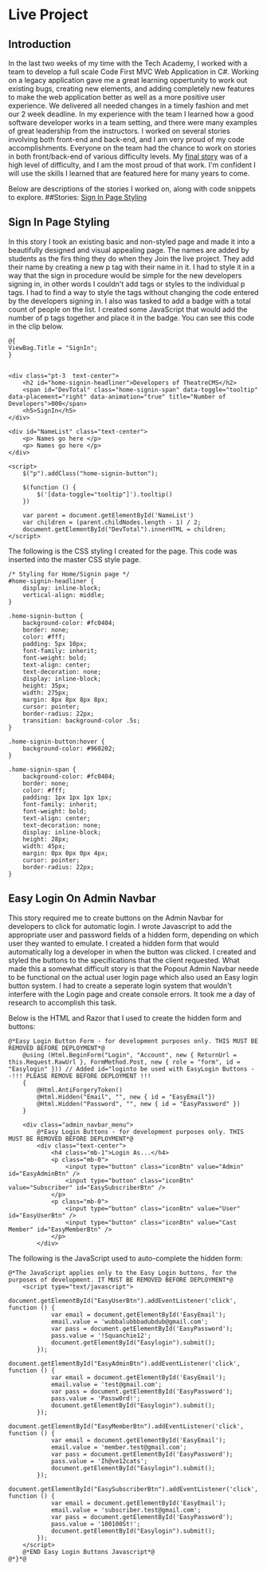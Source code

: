 # Live Project

## Introduction
In the last two weeks of my time with the Tech Academy, I worked with a team to develop a full scale Code First MVC Web Application in C#. 
Working on a legacy application gave me a great learning oppertunity to work out existing bugs, creating new elements, and adding completely new 
features to make the web application better as well as a more positive user experience. We delivered all needed changes in a timely fashion and met our 2 
week deadline. In my experience with the team I learned how a good software developer works in a team setting, and there were many examples of 
great leadership from the instructors. I worked on several stories involving both front-end and back-end, and I am very proud of my code accomplishments. 
Everyone on the team had the chance to work on stories in both front/back-end of various difficulty levels. My [final story](#Sign-In-Page-Styling) was of a high level 
of difficulty, and I am the most proud of that work. I'm confident I will use the skills I learned that are featured here for many years to come.

Below are descriptions of the stories I worked on, along with code snippets to explore.
##Stories:
[Sign In Page Styling](#Sign-In-Page-Styling)

## Sign In Page Styling
In this story I took an existing basic and non-styled page and made it into a beautifully designed and visual appealing page. The names are added by students
as the firs thing they do when they Join the live project. They add their name by creating a new p tag with their name in it. I had to style it in a way that
the sign in procedure would be simple for the new developers signing in, in other words I couldn't add tags or styles to the individual p tags. I had to find a 
way to style the tags without changing the code entered by the developers signing in. I also was tasked to add a badge with a total count of people on the list. I
created some JavaScript that would add the number of p tags together and place it in the badge. You can see this code in the clip below.

	@{
    ViewBag.Title = "SignIn";
    }


    <div class="pt-3  text-center">
        <h2 id="home-signin-headliner">Developers of TheatreCMS</h2>
        <span id="DevTotal" class="home-signin-span" data-toggle="tooltip" data-placement="right" data-animation="true" title="Number of Developers">000</span>
        <h5>SignIn</h5>
    </div>

    <div id="NameList" class="text-center">
        <p> Names go here </p>
        <p> Names go here </p>
    </div>

    <script>
        $("p").addClass("home-signin-button");

        $(function () {
            $('[data-toggle="tooltip"]').tooltip()
        })

        var parent = document.getElementById('NameList')
        var children = (parent.childNodes.length - 1) / 2;
        document.getElementById("DevTotal").innerHTML = children;
    </script>

The following is the CSS styling I created for the page. This code was inserted into the master CSS style page.

    /* Styling for Home/Signin page */
    #home-signin-headliner {
        display: inline-block;
        vertical-align: middle;
    }

    .home-signin-button {
        background-color: #fc0404;
        border: none;
        color: #fff;
        padding: 5px 10px;
        font-family: inherit;
        font-weight: bold;
        text-align: center;
        text-decoration: none;
        display: inline-block;
        height: 35px;
        width: 275px;
        margin: 8px 8px 8px 8px;
        cursor: pointer;
        border-radius: 22px;
        transition: background-color .5s;
    }

    .home-signin-button:hover {
        background-color: #960202;
    }

    .home-signin-span {
        background-color: #fc0404;
        border: none;
        color: #fff;
        padding: 1px 1px 1px 1px;
        font-family: inherit;
        font-weight: bold;
        text-align: center;
        text-decoration: none;
        display: inline-block;
        height: 28px;
        width: 45px;
        margin: 0px 0px 0px 4px;
        cursor: pointer;
        border-radius: 22px;
    }

## Easy Login On Admin Navbar
This story required me to create buttons on the Admin Navbar for developers to click for automatic login. I wrote Javascript to add the appropriate user and 
password fields of a hidden form, depending on which user they wanted to emulate. I created a hidden form that would automatically log a developer in when 
the button was clicked. I created and styled the buttons to the specifications that the client requested. What made this a somewhat difficult story is that the 
Popout Admin Navbar neede to be functional on the actual user login page which also used an Easy login button system. I had to create a seperate login system 
that wouldn't interfere with the Login page and create console errors. It took me a day of research to accomplish this task.

Below is the HTML and Razor that I used to create the hidden form and buttons:

    @*Easy Login Button Form - for development purposes only. THIS MUST BE REMOVED BEFORE DEPLOYMENT*@
        @using (Html.BeginForm("Login", "Account", new { ReturnUrl = this.Request.RawUrl }, FormMethod.Post, new { role = "form", id = "Easylogin" })) // Added id="loginto be used with EasyLogin Buttons --!!! PLEASE REMOVE BEFORE DEPLOYMENT !!!
        {
            @Html.AntiForgeryToken()
            @Html.Hidden("Email", "", new { id = "EasyEmail"})
            @Html.Hidden("Password", "", new { id = "EasyPassword" })
        }

        <div class="admin_navbar_menu">
            @*Easy Login Buttons - for development purposes only. THIS MUST BE REMOVED BEFORE DEPLOYMENT*@
            <div class="text-center">
                <h4 class="mb-1">Login As...</h4>
                <p class="mb-0">
                    <input type="button" class="iconBtn" value="Admin" id="EasyAdminBtn" />
                    <input type="button" class="iconBtn" value="Subscriber" id="EasySubscriberBtn" />
                </p>
                <p class="mb-0">
                    <input type="button" class="iconBtn" value="User" id="EasyUserBtn" />
                    <input type="button" class="iconBtn" value="Cast Member" id="EasyMemberBtn" />
                </p>
            </div>

The following is the JavaScript used to auto-complete the hidden form:

    @*The JavaScript applies only to the Easy Login buttons, for the purposes of development. IT MUST BE REMOVED BEFORE DEPLOYMENT*@
        <script type="text/javascript">
            document.getElementById("EasyUserBtn").addEventListener('click', function () {
                var email = document.getElementById('EasyEmail');
                email.value = 'wubbalubbbadubdub@gmail.com';
                var pass = document.getElementById('EasyPassword');
                pass.value = '!Squanchie12';
                document.getElementById("Easylogin").submit();
            });
            document.getElementById("EasyAdminBtn").addEventListener('click', function () {
                var email = document.getElementById('EasyEmail');
                email.value = 'test@gmail.com';
                var pass = document.getElementById('EasyPassword');
                pass.value = 'Passw0rd!';
                document.getElementById("Easylogin").submit();
            });
            document.getElementById("EasyMemberBtn").addEventListener('click', function () {
                var email = document.getElementById('EasyEmail');
                email.value = 'member.test@gmail.com';
                var pass = document.getElementById('EasyPassword');
                pass.value = 'Ih@ve12cats';
                document.getElementById("Easylogin").submit();
            });
            document.getElementById("EasySubscriberBtn").addEventListener('click', function () {
                var email = document.getElementById('EasyEmail');
                email.value = 'subscriber.test@gmail.com';
                var pass = document.getElementById('EasyPassword');
                pass.value = '100100St!';
                document.getElementById("Easylogin").submit();
            });
        </script>
        @*END Easy Login Buttons Javascript*@
    @*}*@